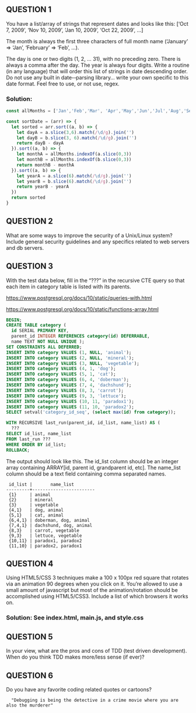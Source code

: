 ## QUESTION 1

You have a list/array of strings that represent dates and looks like this:
[‘Oct 7, 2009’, ‘Nov 10, 2009’, ‘Jan 10, 2009’, ‘Oct 22, 2009’, …]

The month is always the first three characters of full month name
(‘January’ => ‘Jan’, ‘February’ => ‘Feb’, …).

The day is one or two digits (1, 2, … 31), with no preceding zero. There is always a comma after the day. The year is always four digits. Write a routine (in any language) that will order this list of strings in date descending order. Do not use any built in date-­‐parsing library… write your own specific to this date format. Feel free to use, or not use, regex.

### Solution:
```js
const allMonths = ['Jan','Feb','Mar', 'Apr','May','Jun','Jul','Aug','Sep','Oct','Nov','Dec']

const sortDate = (arr) => {
  let sorted = arr.sort((a, b) => {
    let dayA = a.slice(3,6).match(/\d/g).join('')
    let dayB = b.slice(3, 6).match(/\d/g).join('')
    return dayB - dayA
  }).sort((a, b) => {
    let monthA = allMonths.indexOf(a.slice(0,3))
    let monthB = allMonths.indexOf(b.slice(0,3))
    return monthB - monthA
  }).sort((a, b) => {
    let yearA = a.slice(6).match(/\d/g).join('')
    let yearB = b.slice(6).match(/\d/g).join('')
    return yearB - yearA
  })
  return sorted
}
```

## QUESTION 2
What are some ways to improve the security of a Unix/Linux system? Include general security guidelines and any specifics related to web servers and db servers.

## QUESTION 3
With the test data below, fill in the “???” in the recursive CTE query so that each item in category table is listed with its parents.

https://www.postgresql.org/docs/10/static/queries-with.html

https://www.postgresql.org/docs/10/static/functions-array.html

```sql
BEGIN;
CREATE TABLE category (
  id SERIAL PRIMARY KEY,
  parent_id INTEGER REFERENCES category(id) DEFERRABLE,
  name TEXT NOT NULL UNIQUE );
SET CONSTRAINTS ALL DEFERRED;
INSERT INTO category VALUES (1, NULL, 'animal');
INSERT INTO category VALUES (2, NULL, 'mineral');
INSERT INTO category VALUES (3, NULL, 'vegetable');
INSERT INTO category VALUES (4, 1, 'dog');
INSERT INTO category VALUES (5, 1, 'cat');
INSERT INTO category VALUES (6, 4, 'doberman');
INSERT INTO category VALUES (7, 4, 'dachshund');
INSERT INTO category VALUES (8, 3, 'carrot');
INSERT INTO category VALUES (9, 3, 'lettuce');
INSERT INTO category VALUES (10, 11, 'paradox1');
INSERT INTO category VALUES (11, 10, 'paradox2');
SELECT setval('category_id_seq', (select max(id) from category));

WITH RECURSIVE last_run(parent_id, id_list, name_list) AS (
  ???
SELECT id_list, name_list
FROM last_run ???
WHERE ORDER BY id_list;
ROLLBACK;
```
The output should look like this. The id_list column should be an integer array containing ARRAY[id, parent id, grandparent id, etc]. The name_list column should be a text field containing comma separated names.

```
 id_list |       name_list        
---------+------------------------
 {1}     | animal
 {2}     | mineral
 {3}     | vegetable
 {4,1}   | dog, animal
 {5,1}   | cat, animal
 {6,4,1} | doberman, dog, animal
 {7,4,1} | dachshund, dog, animal
 {8,3}   | carrot, vegetable
 {9,3}   | lettuce, vegetable
 {10,11} | paradox1, paradox2
 {11,10} | paradox2, paradox1
```
## QUESTION 4
Using HTML5/CSS 3 techniques make a 100 x 100px red square that rotates via an animation 90 degrees when you click on it. You’re allowed to use a small amount of javascript but most of the animation/rotation should be accomplished using HTML5/CSS3. Include a list of which browsers it works on.

### Solution: See index.html, main.js, and style.css

## QUESTION 5
In your view, what are the pros and cons of TDD (test driven development). When do you think TDD makes more/less sense (if ever)?

## QUESTION 6
Do you have any favorite coding related quotes or cartoons?

```
  "Debugging is being the detective in a crime movie where you are also the murderer"
```
